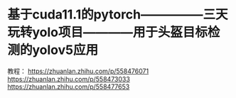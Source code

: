 # 基于cuda11.1的pytorch—————三天玩转yolo项目————用于头盔目标检测的yolov5应用
教程：
https://zhuanlan.zhihu.com/p/558476071
https://zhuanlan.zhihu.com/p/558473033
https://zhuanlan.zhihu.com/p/558477653
